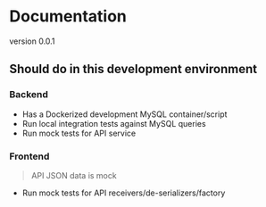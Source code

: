 # Documentation

version 0.0.1

## Should do in this development environment

### Backend

- Has a Dockerized development MySQL container/script
- Run local integration tests against MySQL queries
- Run mock tests for API service

### Frontend

> API JSON data is mock

- Run mock tests for API receivers/de-serializers/factory